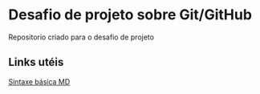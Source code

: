 # Desafio de projeto sobre Git/GitHub
Repositorio criado para o desafio de projeto

## Links utéis
[Sintaxe básica MD](https://www.markdownguide.org/basic-syntax/)
